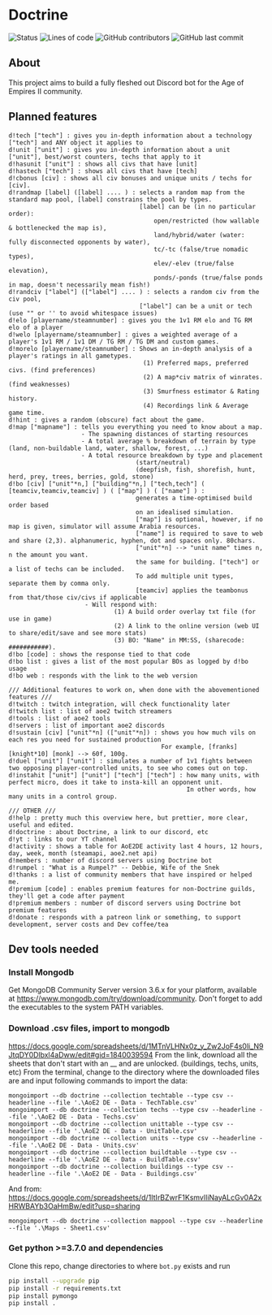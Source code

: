 # Doctrine
![Status](https://img.shields.io/badge/Status-In_Development-blue?style=flat-square) ![Lines of code](https://img.shields.io/tokei/lines/github/Amalgamator/Doctrine?style=flat-square) ![GitHub contributors](https://img.shields.io/github/contributors/Amalgamator/Doctrine?style=flat-square) ![GitHub last commit](https://img.shields.io/github/last-commit/Amalgamator/Doctrine?style=flat-square) 

## About
This project aims to build a fully fleshed out Discord bot for the Age of Empires II community.

## Planned features
```
d!tech ["tech"] : gives you in-depth information about a technology ["tech"] and ANY object it applies to
d!unit ["unit"] : gives you in-depth information about a unit ["unit"], best/worst counters, techs that apply to it
d!hasunit ["unit"] : shows all civs that have [unit]
d!hastech ["tech"] : shows all civs that have [tech]
d!cbonus [civ] : shows all civ bonuses and unique units / techs for [civ].
d!randmap [label] ([label] .... ) : selects a random map from the standard map pool, [label] constrains the pool by types. 
                                    [label] can be (in no particular order): 
                                        open/restricted (how wallable & bottlenecked the map is), 
                                        land/hybrid/water (water: fully disconnected opponents by water), 
                                        tc/-tc (false/true nomadic types), 
                                        elev/-elev (true/false elevation), 
                                        ponds/-ponds (true/false ponds in map, doesn't necessarily mean fish!)
d!randciv ["label"] (["label"] .... ) : selects a random civ from the civ pool, 
                                    ["label"] can be a unit or tech (use "" or '' to avoid whitespace issues)
d!elo [playername/steamnumber] : gives you the 1v1 RM elo and TG RM elo of a player
d!welo [playername/steamnumber] : gives a weighted average of a player's 1v1 RM / 1v1 DM / TG RM / TG DM and custom games.
d!morelo [playername/steamnumber] : Shows an in-depth analysis of a player's ratings in all gametypes.
                                     (1) Preferred maps, preferred civs. (find preferences)
                                     (2) A map*civ matrix of winrates. (find weaknesses)
                                     (3) Smurfness estimator & Rating history.
                                     (4) Recordings link & Average game time.
d!hint : gives a random (obscure) fact about the game.
d!map ["mapname"] : tells you everything you need to know about a map.
                    - The spawning distances of starting resources
                    - A total average % breakdown of terrain by type (land, non-buildable land, water, shallow, forest, ...)
                    - A total resource breakdown by type and placement 
                                   (start/neutral) 
                                   (deepfish, fish, shorefish, hunt, herd, prey, trees, berries, gold, stone)
d!bo [civ] ["unit"*n,] ["building"*n,] ["tech,tech"] ( [teamciv,teamciv,teamciv] ) ( ["map"] ) ( ["name"] ) : 
                                   generates a time-optimised build order based 
                                   on an idealised simulation.
                                   ["map"] is optional, however, if no map is given, simulator will assume Arabia resources.
                                   ["name"] is required to save to web and share (2,3). alphanumeric, hyphen, dot and spaces only. 80chars.
                                   ["unit"*n] --> "unit name" times n, n the amount you want.
                                   the same for building. ["tech"] or a list of techs can be included.
                                   To add multiple unit types, separate them by comma only.
                                   [teamciv] applies the teambonus from that/those civ/civs if applicable
                     - Will respond with:
                             (1) A build order overlay txt file (for use in game)
                             (2) A link to the online version (web UI to share/edit/save and see more stats)
                             (3) BO: "Name" in MM:SS, (sharecode: ###########).
d!bo [code] : shows the response tied to that code
d!bo list : gives a list of the most popular BOs as logged by d!bo usage
d!bo web : responds with the link to the web version

/// Additional features to work on, when done with the abovementioned features ///
d!twitch : twitch integration, will check functionality later
d!twitch list : list of aoe2 twitch streamers
d!tools : list of aoe2 tools
d!servers : list of important aoe2 discords
d!sustain [civ] ["unit"*n] (["unit"*n]) : shows you how much vils on each res you need for sustained production
                                          For example, [franks] [knight*10] [monk] --> 60f, 100g.
d!duel ["unit"] ["unit"] : simulates a number of 1v1 fights between two opposing player-controlled units, to see who comes out on top.
d!instahit ["unit"] ["unit"] ["tech"] ["tech"] : how many units, with perfect micro, does it take to insta-kill an opponent unit. 
                                                 In other words, how many units in a control group.

/// OTHER ///
d!help : pretty much this overview here, but prettier, more clear, useful and edited.
d!doctrine : about Doctrine, a link to our discord, etc
d!yt : links to our YT channel
d!activity : shows a table for AoE2DE activity last 4 hours, 12 hours, day, week, month (steamapi, aoe2.net api) 
d!members : number of discord servers using Doctrine bot
d!rumpel : "What is a Rumpel?" -- Debbie, Wife of the Snek
d!thanks : a list of community members that have inspired or helped me.
d!premium [code] : enables premium features for non-Doctrine guilds, they'll get a code after payment
d!premium members : number of discord servers using Doctrine bot premium features
d!donate : responds with a patreon link or something, to support development, server costs and Dev coffee/tea
```

## Dev tools needed

### Install Mongodb 
Get MongoDB Community Server version 3.6.x for your platform, available at https://www.mongodb.com/try/download/community. 
Don't forget to add the executables to the system PATH variables.

### Download .csv files, import to mongodb

https://docs.google.com/spreadsheets/d/1MTnVLHNx0z_y_Zw2JoF4s0li_N9JtqDY0Dlbxl4aDww/edit#gid=1840039594
From the link, download all the sheets that don't start with an __ and are unlocked. (buildings, techs, units, etc)
From the terminal, change to the directory where the downloaded files are and input following commands to import the data:

```
mongoimport --db doctrine --collection techtable --type csv --headerline --file '.\AoE2 DE - Data - TechTable.csv'
mongoimport --db doctrine --collection techs --type csv --headerline --file '.\AoE2 DE - Data - Techs.csv'
mongoimport --db doctrine --collection unittable --type csv --headerline --file '.\AoE2 DE - Data - UnitTable.csv'
mongoimport --db doctrine --collection units --type csv --headerline --file '.\AoE2 DE - Data - Units.csv'
mongoimport --db doctrine --collection buildtable --type csv --headerline --file '.\AoE2 DE - Data - BuildTable.csv'
mongoimport --db doctrine --collection buildings --type csv --headerline --file '.\AoE2 DE - Data - Buildings.csv'
```
And from: https://docs.google.com/spreadsheets/d/1ItIrBZwrF1KsmvlIiNayALcGv0A2xHRWBAYb3OaHmBw/edit?usp=sharing

```
mongoimport --db doctrine --collection mappool --type csv --headerline --file '.\Maps - Sheet1.csv'
```

### Get python >=3.7.0 and dependencies
Clone this repo, change directories to where `bot.py` exists and run 
```bash
pip install --upgrade pip
pip install -r requirements.txt
pip install pymongo
pip install .
```
